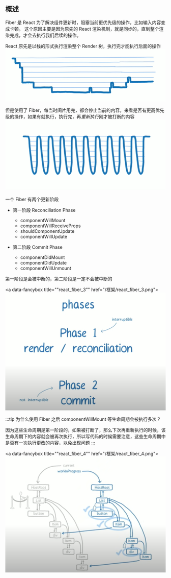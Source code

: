 ## 概述

Fiber 是 React 为了解决组件更新时，阻塞当前更优先级的操作，比如输入内容变成卡顿。
这个原因主要是因为原先的 React 渲染机制，就是同步的，直到整个渲染完成，才会去执行我们后续的操作。

React 原先是以栈的形式执行渲染整个 Render 树，执行完才能执行后面的操作
<a data-fancybox title="react_fiber_1" href="/框架/react_fiber_1.png">![react_fiber_1](/框架/react_fiber_1.png)</a>

但是使用了 Fiber，每当时间片用完，都会停止当前的内容，来看是否有更高优先级的操作，如果有就执行，执行完，再<em>重新执行</em>刚才被打断的内容
<a data-fancybox title="react_fiber_2" href="/框架/react_fiber_2.png">![react_fiber_2](/框架/react_fiber_2.png)</a>

一个 Fiber 有两个更新阶段

- 第一阶段 Reconciliation Phase

  - componentWillMount
  - componentWillReceiveProps
  - shouldComponentUpdate
  - componentWillUpdate

- 第二阶段 Commit Phase
  - componentDidMount
  - componentDidUpdate
  - componentWillUnmount

第一阶段是会被中断的，第二阶段是一定不会被中断的

<a data-fancybox title=""react_fiber_3"" href="/框架/react_fiber_3.png">!["react_fiber_3"](/框架/react_fiber_3.png)</a>

:::tip
为什么使用 Fiber 之后 componentWillMount 等生命周期会被执行多次？

因为这些生命周期是第一阶段的，如果被打断了，那么下次再重新执行的时候，该生命周期下的内容就会被再次执行，所以写代码的时候需要注意，这些生命周期中是否有一次执行更改的内容，以免出现问题
:::

<a data-fancybox title=""react_fiber_4"" href="/框架/react_fiber_4.png">!["react_fiber_4"](/框架/react_fiber_4.png)</a>
